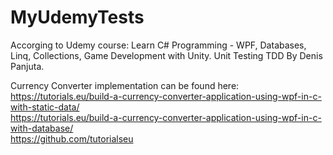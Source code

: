 # MyUdemyTests

Accorging to Udemy course:
Learn C# Programming - WPF, Databases, Linq, Collections, Game Development with Unity. Unit Testing TDD
By Denis Panjuta.

Currency Converter implementation can be found here:  
https://tutorials.eu/build-a-currency-converter-application-using-wpf-in-c-with-static-data/  
https://tutorials.eu/build-a-currency-converter-application-using-wpf-in-c-with-database/  
https://github.com/tutorialseu  
